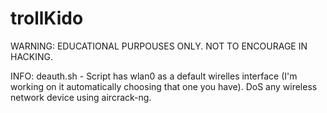 # trollKido
WARNING: EDUCATIONAL PURPOUSES ONLY. NOT TO ENCOURAGE IN HACKING.

INFO:
deauth.sh - Script has wlan0 as a default wirelles interface (I'm working on it automatically choosing that one you have). 
            DoS any wireless network device using aircrack-ng.
